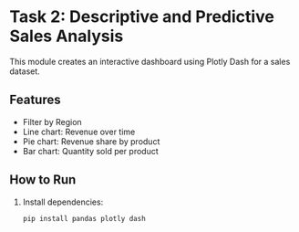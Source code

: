 # Task 2: Descriptive and Predictive Sales Analysis

This module creates an interactive dashboard using Plotly Dash for a sales dataset.

## Features
- Filter by Region
- Line chart: Revenue over time
- Pie chart: Revenue share by product
- Bar chart: Quantity sold per product

## How to Run
1. Install dependencies:
   ```bash
   pip install pandas plotly dash